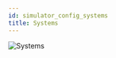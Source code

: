 ```yaml
---
id: simulator_config_systems
title: Systems
---
```


![Systems](/docs/simulator_config_systems.jpg)
